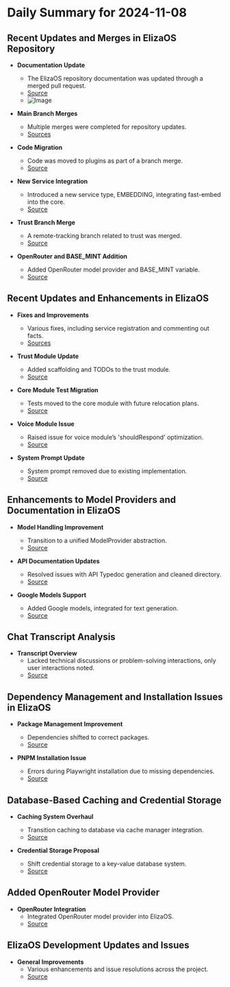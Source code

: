 # Daily Summary for 2024-11-08

## Recent Updates and Merges in ElizaOS Repository

- **Documentation Update**  
  - The ElizaOS repository documentation was updated through a merged pull request.  
  - [Source](https://github.com/elizaOS/eliza/commit/86c4ab279603ab388b9d7a0437b98b5591c91061)  
  - ![Image](https://opengraph.githubassets.com/1/elizaOS/eliza/commit/86c4ab279603ab388b9d7a0437b98b5591c91061)

- **Main Branch Merges**  
  - Multiple merges were completed for repository updates.  
  - [Sources](https://github.com/elizaOS/eliza/commit/321dde68cc21d4a5667ea3f238efbadba2c31069)

- **Code Migration**  
  - Code was moved to plugins as part of a branch merge.  
  - [Source](https://github.com/elizaOS/eliza/commit/9b08306ff9d863bb6886370dcc108f19c6e4fdca)

- **New Service Integration**  
  - Introduced a new service type, EMBEDDING, integrating fast-embed into the core.  
  - [Source](https://github.com/elizaOS/eliza/issues/240)

- **Trust Branch Merge**  
  - A remote-tracking branch related to trust was merged.  
  - [Source](https://github.com/elizaOS/eliza/commit/8c46f2c11751cea8a600f8456c84ab178fb9ebfc)

- **OpenRouter and BASE_MINT Addition**  
  - Added OpenRouter model provider and BASE_MINT variable.  
  - [Source](https://github.com/elizaOS/eliza/commit/ce4d327034fdac702eb239b18d0fd4be9683b015)

## Recent Updates and Enhancements in ElizaOS

- **Fixes and Improvements**  
  - Various fixes, including service registration and commenting out facts.  
  - [Sources](https://github.com/elizaOS/eliza/commit/8ae01367e19c9c1369a3fcfd9ec3c4894bff4626)

- **Trust Module Update**  
  - Added scaffolding and TODOs to the trust module.  
  - [Source](https://github.com/elizaOS/eliza/commit/aa0aaa28f8be18a3a7d154124433aaa79a829da6)

- **Core Module Test Migration**  
  - Tests moved to the core module with future relocation plans.  
  - [Source](https://github.com/elizaOS/eliza/commit/fc183c9c7e8ebb09dbd81ce304d6fcc7e776c5bf)

- **Voice Module Issue**  
  - Raised issue for voice module’s 'shouldRespond' optimization.  
  - [Source](https://github.com/elizaOS/eliza/issues/244)

- **System Prompt Update**  
  - System prompt removed due to existing implementation.  
  - [Source](https://github.com/elizaOS/eliza/commit/09095cc4d5e99683abbc65f16cdcc5166bbb7d1f)

## Enhancements to Model Providers and Documentation in ElizaOS

- **Model Handling Improvement**  
  - Transition to a unified ModelProvider abstraction.  
  - [Source](https://github.com/elizaOS/eliza/issues/235)

- **API Documentation Updates**  
  - Resolved issues with API Typedoc generation and cleaned directory.  
  - [Source](https://github.com/elizaOS/eliza/pull/233)

- **Google Models Support**  
  - Added Google models, integrated for text generation.  
  - [Source](https://github.com/elizaOS/eliza/pull/246)

## Chat Transcript Analysis  

- **Transcript Overview**  
  - Lacked technical discussions or problem-solving interactions, only user interactions noted.  
  - [Source](https://discord.com/channels/1253563208833433701/1326603270893867064)

## Dependency Management and Installation Issues in ElizaOS

- **Package Management Improvement**  
  - Dependencies shifted to correct packages.  
  - [Source](https://github.com/elizaOS/eliza/commit/aaed9a1e41a6bb6cea882b6cebb5e626b1973912)

- **PNPM Installation Issue**  
  - Errors during Playwright installation due to missing dependencies.  
  - [Source](https://github.com/elizaOS/eliza/issues/237)

## Database-Based Caching and Credential Storage

- **Caching System Overhaul**  
  - Transition caching to database via cache manager integration.  
  - [Source](https://github.com/elizaOS/eliza/issues/243)

- **Credential Storage Proposal**  
  - Shift credential storage to a key-value database system.  
  - [Source](https://github.com/elizaOS/eliza/issues/241)

## Added OpenRouter Model Provider

- **OpenRouter Integration**  
  - Integrated OpenRouter model provider into ElizaOS.  
  - [Source](https://github.com/elizaOS/eliza/commit/7e08bb4ffbefa07ed81929d7d590f8f992fac802)

## ElizaOS Development Updates and Issues

- **General Improvements**  
  - Various enhancements and issue resolutions across the project.  
  - [Source](https://github.com/elizaOS/eliza/commit/8ae01367e19c9c1369a3fcfd9ec3c4894bff4626)
